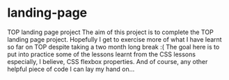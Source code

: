 # landing-page
TOP landing page project
The aim of this project is to complete the TOP landing page project.
Hopefully I get to  exercise more of what I have learnt so far on TOP
despite taking a two month long break :(
The goal here is to put into practice some of the lessons learnt from
the CSS lessons especially, I believe, CSS flexbox properties. And of
course, any other helpful piece of code I can lay my hand on...
